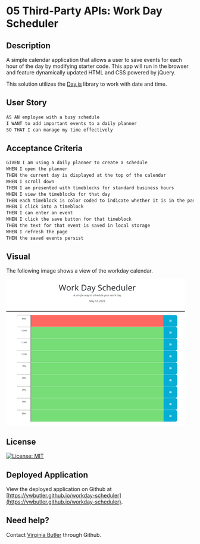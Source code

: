 # 05 Third-Party APIs: Work Day Scheduler

## Description

A simple calendar application that allows a user to save events for each hour of the day by modifying starter code. This app will run in the browser and feature dynamically updated HTML and CSS powered by jQuery.

This solution utilizes the [Day.js](https://day.js.org/en/) library to work with date and time. 

## User Story

```md
AS AN employee with a busy schedule
I WANT to add important events to a daily planner
SO THAT I can manage my time effectively
```

## Acceptance Criteria

```md
GIVEN I am using a daily planner to create a schedule
WHEN I open the planner
THEN the current day is displayed at the top of the calendar
WHEN I scroll down
THEN I am presented with timeblocks for standard business hours
WHEN I view the timeblocks for that day
THEN each timeblock is color coded to indicate whether it is in the past, present, or future
WHEN I click into a timeblock
THEN I can enter an event
WHEN I click the save button for that timeblock
THEN the text for that event is saved in local storage
WHEN I refresh the page
THEN the saved events persist
```

## Visual

The following image shows a view of the workday calendar.

![Work Day Scheduler](./assets/images/workdayscheduler.png)

## License

[![License: MIT](https://img.shields.io/badge/License-MIT-yellow.svg)](https://opensource.org/licenses/MIT)

## Deployed Application

View the deployed application on Github at [https://vwbutler.github.io/workday-scheduler](https://vwbutler.github.io/workday-scheduler).

## Need help?

Contact [Virginia Butler](https://github.com/vwbutler) through Github.

